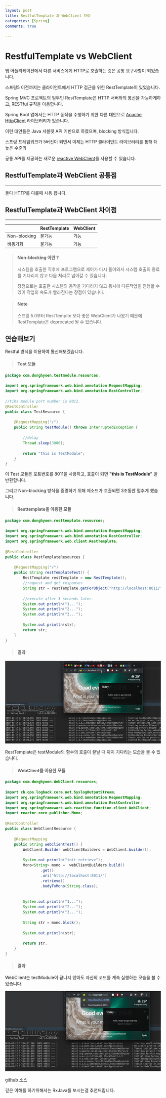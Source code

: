 ```yaml
---
layout: post
title: RestfulTemplate 과 WebClient 차이
categories: [Spring]
comments: true

---
```

# RestfulTemplate vs WebClient

웹 어플리케이션에서 다른 서비스에게 HTTP로 호출하는 것은 공통 요구사항이 되었습니다.

스프링5 이전까지는 클라이언트에서 HTTP 접근을 위한 RestTemplate이 있었습니다. 

Spring MVC 프로젝트의 일부인 RestTemplate은 HTTP 서버와의 통신을 가능하게하고, RESTful 규칙을 이용합니다.

Spring Boot 앱에서는 HTTP 동작을 수행하기 위한 다른 대안으로 <u>Apache HttpClient</u> 라이브러리가 있습니다.

이런 대안들은 Java 서블릿 API 기반으로 하였으며, blocking 방식입니다.

스프링 프레임워크가 5버전이 되면서 이제는 HTTP 클라이언트 라이브러리를 통해 더 높은 수준의 

공통 API를 제공하는 새로운 <u>reactive WebClient</u>를 사용할 수 있습니다.

## RestfulTemplate과 WebClient 공통점

------

둘다 HTTP를 다룰때 사용 됩니다.

## RestfulTemplate과 WebClient 차이점 

------



|              | RestTemplate | WebClient |
| ------------ | ------------ | --------- |
| Non-blocking | 불가능       | 가능      |
| 비동기화     | 불가능       | 가능      |



> #### Non-blocking 이란 ?
>
> 시스템을 호출한 직후에 프로그램으로 제어가 다시 돌아와서 시스템 호출의 종료를 기다리지 않고 다음 처리로 넘어갈 수 있습니다.
>
> 장점으로는 호출한 시스템의 동작을 기다리지 않고 동시에 다른작업을 진행할 수 있어 작업의 속도가 빨라진다는 장점이 있습니다.



> #### Note
>
> 스프링 5.0부터 RestTemplte 보다 좋은 WebClient가 나왔기 때문에 RestTemplate은 deprecated 될 수 있습니다.

## 연습해보기

Restful 방식을 이용하여 통신해보겠습니다.



> #### Test 모듈

```java
package com.donghyoen.testmodule.resources;

import org.springframework.web.bind.annotation.RequestMapping;
import org.springframework.web.bind.annotation.RestController;

//tihs module port number is 8011.
@RestController
public class TestResource {

    @RequestMapping("/")
    public String testModule() throws InterruptedException {

        //delay
        Thread.sleep(3000);

        return "this is TestModule";
    }
}
```

이 Test 모듈은 포트번호를 8011을 사용하고, 호출이 되면 **"this is TestModule"** 을 반환합니다.

그리고 Non-blocking 방식을 증명하기 위해 메소드가 호출되면 3초동안 멈추게 했습니다.



> #### Resttemplate을 이용한 모듈

```java
package com.donghyoen.resttemplate.resources;

import org.springframework.web.bind.annotation.RequestMapping;
import org.springframework.web.bind.annotation.RestController;
import org.springframework.web.client.RestTemplate;

@RestController
public class RestTemplateResources {

    @RequestMapping("/")
    public String restTemplateTest() {
        RestTemplate restTemplate = new RestTemplate();
        //request and get responses
        String str = restTemplate.getForObject("http://localhost:8011/",String.class);

        //execute after 3 seconds later.
        System.out.println("1...");
        System.out.println("2...");
        System.out.println("3...");

        System.out.println(str);
        return str;
    }
}
```

> #### 결과

![](https://github.com/DaeAkin/DaeAkin.github.io/blob/master/img/blog/restfultemplate/RestfulTemplate.gif?raw=true)

RestTemplate은 testModule의 함수의 호출이 끝날 때 까지 기다리는 모습을 볼 수 있습니다.



> #### WebClient를 이용한 모듈

```java
package com.donghyoen.WebClient.resources;

import ch.qos.logback.core.net.SyslogOutputStream;
import org.springframework.web.bind.annotation.RequestMapping;
import org.springframework.web.bind.annotation.RestController;
import org.springframework.web.reactive.function.client.WebClient;
import reactor.core.publisher.Mono;

@RestController
public class WebClientResource {

    @RequestMapping
    public String webClientTest() {
        WebClient.Builder webClientBuilders = WebClient.builder();

        System.out.println("init retrieve");
        Mono<String> mono =  webClientBuilders.build()
                .get()
                .uri("http://localhost:8011/")
                .retrieve()
                .bodyToMono(String.class);


        System.out.println("1...");
        System.out.println("2...");
        System.out.println("3...");

        String str = mono.block();

        System.out.println(str);

        return str;
    }
}
```

> #### 결과

WebClient는 testModule이 끝나지 않아도 자신의 코드를 계속 실행하는 모습을 볼 수 있습니다.

![](https://github.com/DaeAkin/DaeAkin.github.io/blob/master/img/blog/restfultemplate/WebClient.gif?raw=true)





[github 소스](https://github.com/DaeAkin/Spring-RestfulTemplate-WebClient-tutorial)

깊은 이해를 하기위해서는 RxJava를 보시는걸 추천드립니다.
